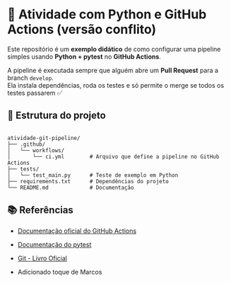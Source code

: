 
# 🚨 Atividade com Python e GitHub Actions (versão conflito)

Este repositório é um **exemplo didático** de como configurar uma pipeline simples 
usando **Python + pytest** no **GitHub Actions**.

A pipeline é executada sempre que alguém abre um **Pull Request** para a branch `develop`.  
Ela instala dependências, roda os testes e só permite o merge se todos os testes passarem ✅


## 📂 Estrutura do projeto

```

atividade-git-pipeline/
├── .github/
│   └── workflows/
│       └── ci.yml        # Arquivo que define a pipeline no GitHub Actions
├── tests/
│   └── test_main.py      # Teste de exemplo em Python
├── requirements.txt      # Dependências do projeto
└── README.md             # Documentação

````


## 📚 Referências

* [Documentação oficial do GitHub Actions](https://docs.github.com/actions)
* [Documentação do pytest](https://docs.pytest.org/)
* [Git - Livro Oficial](https://git-scm.com/book/pt-br/v2)


* Adicionado toque de Marcos